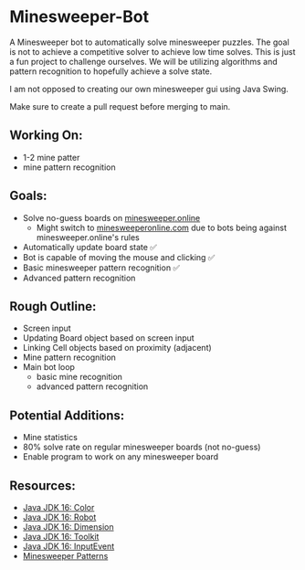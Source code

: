# Minesweeper-Bot

A Minesweeper bot to automatically solve minesweeper puzzles.
The goal is not to achieve a competitive solver to achieve low time solves.
This is just a fun project to challenge ourselves. We will be utilizing algorithms and pattern recognition to hopefully achieve a solve state.

I am not opposed to creating our own minesweeper gui using Java Swing.

Make sure to create a pull request before merging to main.

## Working On:

- 1-2 mine patter
- mine pattern recognition

## Goals:

- Solve no-guess boards on [minesweeper.online](https://minesweeper.online/)
  - Might switch to [minesweeperonline.com](https://minesweeperonline.com/) due to bots being against minesweeper.online's rules
- Automatically update board state ✅
- Bot is capable of moving the mouse and clicking ✅
- Basic minesweeper pattern recognition ✅
- Advanced pattern recognition

## Rough Outline:

- Screen input
- Updating Board object based on screen input
- Linking Cell objects based on proximity (adjacent)
- Mine pattern recognition
- Main bot loop
  - basic mine recognition
  - advanced pattern recognition 

## Potential Additions:

- Mine statistics
- 80% solve rate on regular minesweeper boards (not no-guess)
- Enable program to work on any minesweeper board

## Resources:

- [Java JDK 16: Color](https://docs.oracle.com/en/java/javase/16/docs/api/java.desktop/java/awt/Color.html)
- [Java JDK 16: Robot](https://docs.oracle.com/en/java/javase/16/docs/api/java.desktop/java/awt/Robot.html)
- [Java JDK 16: Dimension](https://docs.oracle.com/en/java/javase/16/docs/api/java.desktop/java/awt/Dimension.html)
- [Java JDK 16: Toolkit](https://docs.oracle.com/en/java/javase/16/docs/api/java.desktop/java/awt/Toolkit.html)
- [Java JDK 16: InputEvent](https://docs.oracle.com/en/java/javase/16/docs/api/java.desktop/java/awt/event/InputEvent.html)
- [Minesweeper Patterns](https://minesweeper.online/help/patterns)
